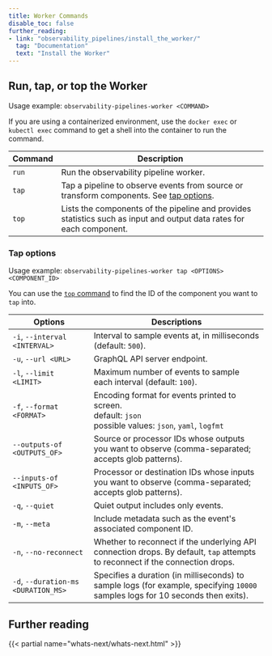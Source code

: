 ```yaml
---
title: Worker Commands
disable_toc: false
further_reading:
- link: "observability_pipelines/install_the_worker/"
  tag: "Documentation"
  text: "Install the Worker"
---
```


## Run, tap, or top the Worker

Usage example: `observability-pipelines-worker <COMMAND>`

If you are using a containerized environment, use the `docker exec` or `kubectl exec` command to get a shell into the container to run the command.

| Command   | Description                                                                                                           |
|-----------|-----------------------------------------------------------------------------------------------------------------------|
| `run`     | Run the observability pipeline worker.                                                                                |
| `tap`     | Tap a pipeline to observe events from source or transform components. See [tap options](#tap-options).                |
| `top`     | Lists the components of the pipeline and provides statistics such as input and output data rates for each component.  |

### Tap options

Usage example: `observability-pipelines-worker tap <OPTIONS> <COMPONENT_ID>`

You can use the [`top` command](#run-tap-or-top-the-worker) to find the ID of the component you want to `tap` into.

| Options                          | Descriptions                                                                                                   |
|----------------------------------|----------------------------------------------------------------------------------------------------------------|
| `-i`, `--interval <INTERVAL>`    | Interval to sample events at, in milliseconds (default: `500`).                                                |
| `-u`, `--url <URL>`              | GraphQL API server endpoint.                                                                                   |
| `-l`, `--limit <LIMIT>`          | Maximum number of events to sample each interval (default: `100`).                                             |
| `-f`, `--format <FORMAT>`        | Encoding format for events printed to screen.<br>default: `json`<br>possible values: `json`, `yaml`, `logfmt`  |
| `--outputs-of <OUTPUTS_OF>`      | Source or processor IDs whose outputs you want to observe (comma-separated; accepts glob patterns).            |
| `--inputs-of <INPUTS_OF>`        | Processor or destination IDs whose inputs you want to observe (comma-separated; accepts glob patterns).        |
| `-q`, `--quiet`                  | Quiet output includes only events.                                                                             |
| `-m`, `--meta`                   | Include metadata such as the event's associated component ID.                                                  |
| `-n`, `--no-reconnect`           | Whether to reconnect if the underlying API connection drops. By default, `tap` attempts to reconnect if the connection drops. |
| `-d`, `--duration-ms <DURATION_MS>` | Specifies a duration (in milliseconds) to sample logs (for example, specifying `10000` samples logs for 10 seconds then exits). |

## Further reading

{{< partial name="whats-next/whats-next.html" >}}